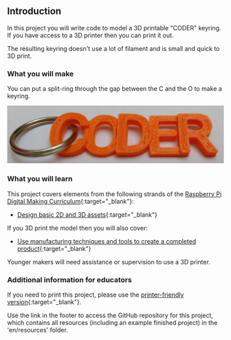 ## Introduction

In this project you will write code to model a 3D printable "CODER" keyring. If you have access to a 3D printer then you can print it out. 

The resulting keyring doesn't use a lot of filament and is small and quick to 3D print. 

### What you will make

You can put a split-ring through the gap between the C and the O to make a keyring. 

![screenshot](images/coder-keyring.png) 

### What you will learn

This project covers elements from the following strands of the [Raspberry Pi Digital Making Curriculum](http://rpf.io/curriculum){:target="_blank"}:

+ [Design basic 2D and 3D assets](hhttps://curriculum.raspberrypi.org/design/creator/){:target="_blank"}

If you 3D print the model then you will also cover:

+ [Use manufacturing techniques and tools to create a completed product](https://curriculum.raspberrypi.org/manufacture/developer/){:target="_blank"}

Younger makers will need assistance or supervision to use a 3D printer. 

### Additional information for educators

If you need to print this project, please use the [printer-friendly version](https://projects.raspberrypi.org/en/projects/blockcad-coder-badge/print){:target="_blank"}.

Use the link in the footer to access the GitHub repository for this project, which contains all resources (including an example finished project) in the 'en/resources' folder.
